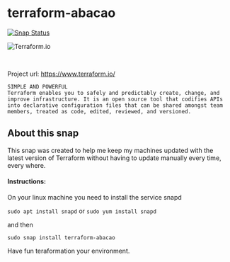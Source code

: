 # terraform-abacao

[![Snap Status](https://build.snapcraft.io/badge/abacao/terraform-snap.svg)](https://build.snapcraft.io/user/abacao/terraform-snap)


![Terraform.io](https://encrypted-tbn0.gstatic.com/images?q=tbn:ANd9GcRS-UqcyxXW6jGOi5ZfZG2ZNTnZe-TIdaEGWtLaRZSk7R2l3uAo)

<br>

Project url:  https://www.terraform.io/

```
SIMPLE AND POWERFUL
Terraform enables you to safely and predictably create, change, and improve infrastructure. It is an open source tool that codifies APIs into declarative configuration files that can be shared amongst team members, treated as code, edited, reviewed, and versioned.
```

## About this snap
This snap was created to help me keep my machines updated with the latest version of Terraform without having to update manually every time, every where.

#### Instructions:

On your linux machine you need to install the service snapd

`sudo apt install snapd` or `sudo yum install snapd`

and then

`sudo snap install terraform-abacao`

Have fun teraformation your environment.
